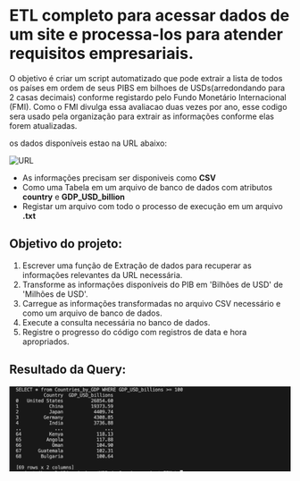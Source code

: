 # ETL completo para acessar dados de um site e processa-los para atender requisitos empresariais.

O objetivo é criar um script automatizado que pode extrair a lista de todos os países em ordem de seus PIBS em bilhoes de USDs(arredondando para 2 casas decimais) conforme registardo pelo Fundo Monetário Internacional (FMI). Como o FMI divulga essa avaliacao duas vezes por ano, esse codigo sera usado pela organização para extrair as informações conforme elas forem atualizadas.

os dados disponíveis estao na URL abaixo:

![URL]('https://web.archive.org/web/20230902185326/https://en.wikipedia.org/wiki/List_of_countries_by_GDP_%28nominal%29)

-  As informações precisam ser disponiveis como **CSV**
-  Como uma Tabela em um arquivo de banco de dados com atributos **country** e **GDP_USD_billion**
-  Registar  um arquivo com todo o processo de execução em um arquivo **.txt**
  

## Objetivo do projeto:

  1. Escrever uma função de Extração de dados para recuperar as informações relevantes da URL necessária.
  2. Transforme as informações disponíveis do PIB em 'Bilhões de USD' de 'Milhões de USD'.
  3. Carregue as informações transformadas no arquivo CSV necessário e como um arquivo de banco de dados.
  4. Execute a consulta necessária no banco de dados.
  5. Registre o progresso do código com registros de data e hora apropriados.


## Resultado da Query:

![query](https://github.com/JessicaHora/ETL_PiB/blob/main/img/query.png)

